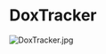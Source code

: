 # DoxTracker

![DoxTracker.jpg](https://github.com/KURO-CODE/DoxTracker/blob/master/DoxTracker.jpg)
